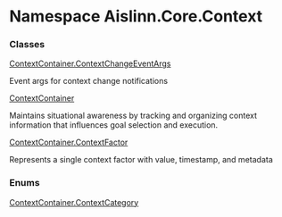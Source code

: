 # <a id="Aislinn_Core_Context"></a> Namespace Aislinn.Core.Context

### Classes

 [ContextContainer.ContextChangeEventArgs](Aislinn.Core.Context.ContextContainer.ContextChangeEventArgs.md)

Event args for context change notifications

 [ContextContainer](Aislinn.Core.Context.ContextContainer.md)

Maintains situational awareness by tracking and organizing context information
that influences goal selection and execution.

 [ContextContainer.ContextFactor](Aislinn.Core.Context.ContextContainer.ContextFactor.md)

Represents a single context factor with value, timestamp, and metadata

### Enums

 [ContextContainer.ContextCategory](Aislinn.Core.Context.ContextContainer.ContextCategory.md)


